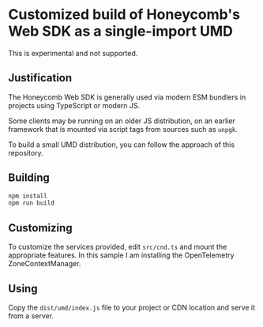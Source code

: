 # Customized build of Honeycomb's Web SDK as a single-import UMD

This is experimental and not supported.

## Justification

The Honeycomb Web SDK is generally used via modern ESM bundlers in projects using TypeScript or modern JS.

Some clients may be running on an older JS distribution, on an earlier framework that is mounted via script tags
from sources such as `unpgk`.

To build a small UMD distribution, you can follow the approach of this repository.

## Building

```bash
npm install
npm run build
```

## Customizing

To customize the services provided, edit `src/cnd.ts` and mount the appropriate features. In this sample
I am installing the OpenTelemetry ZoneContextManager.

## Using

Copy the `dist/umd/index.js` file to your project or CDN location and serve it from a server.
